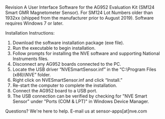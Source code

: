 Revision A User Interface Software for the AG952 Evaluation Kit (SM124 Smart GMR Magnetometer Sensor).
For SM124 Lot Numbers older than 1932xx (shipped from the manufacturer prior to August 2019). 
Software requires Windows 7 or later.

Installation Instructions:
  1. Download the software installation package (exe file). 
  2. Run the executable to begin installation.
  3. Follow prompts for installing the NVE software and supporting National Instruments files.
  4. Disconnect any AG952 boards connected to the PC.
  5. Locate the USB driver “NVESmartSensor.inf” in the “C:\Program Files (x86)\NVE” folder.
  6. Right click on NVESmartSensor.inf and click “Install.”
  7. Re-start the computer to complete the installation.
  8. Connect the AG952 board to a USB port.
  9. The USB connection can be verified by checking for "NVE Smart Sensor" under "Ports (COM & LPT)" in Windows Device Manager.
  
Questions? We're here to help. E-mail us at sensor-apps[at]nve.com 
